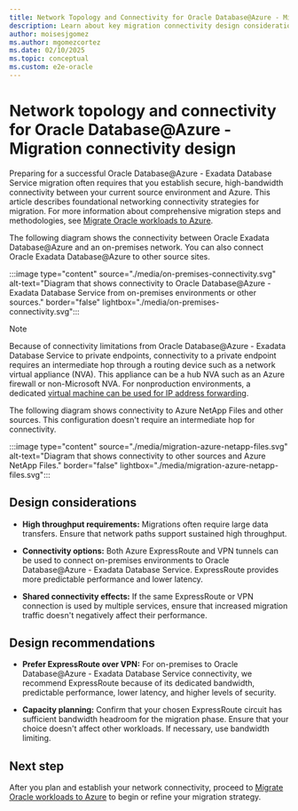 ```yaml
---
title: Network Topology and Connectivity for Oracle Database@Azure - Migration Connectivity Design
description: Learn about key migration connectivity design considerations and detailed recommendations for Oracle Database@Azure, including best practices.
author: moisesjgomez
ms.author: mgomezcortez
ms.date: 02/10/2025
ms.topic: conceptual
ms.custom: e2e-oracle
---
```


# Network topology and connectivity for Oracle Database@Azure - Migration connectivity design

Preparing for a successful Oracle Database@Azure - Exadata Database Service migration often requires that you establish secure, high-bandwidth connectivity between your current source environment and Azure. This article describes foundational networking connectivity strategies for migration. For more information about comprehensive migration steps and methodologies, see [Migrate Oracle workloads to Azure](./oracle-migration-planning.md).

The following diagram shows the connectivity between Oracle Exadata Database@Azure and an on-premises network. You can also connect Oracle Exadata Database@Azure to other source sites.

:::image type="content" source="./media/on-premises-connectivity.svg" alt-text="Diagram that shows connectivity to Oracle Database@Azure - Exadata Database Service from on-premises environments or other sources." border="false" lightbox="./media/on-premises-connectivity.svg":::


> [!NOTE]
> Because of connectivity limitations from Oracle Database@Azure - Exadata Database Service to private endpoints, connectivity to a private endpoint requires an intermediate hop through a routing device such as a network virtual appliance (NVA). This appliance can be a hub NVA such as an Azure firewall or non-Microsoft NVA. For nonproduction environments, a dedicated [virtual machine can be used for IP address forwarding](https://techcommunity.microsoft.com/blog/fasttrackforazureblog/creating-a-local-network-virtual-appliance-in-azure-for-oracle-databaseazure/4218101).

The following diagram shows connectivity to Azure NetApp Files and other sources. This configuration doesn't require an intermediate hop for connectivity.

:::image type="content" source="./media/migration-azure-netapp-files.svg" alt-text="Diagram that shows connectivity to other sources and Azure NetApp Files." border="false" lightbox="./media/migration-azure-netapp-files.svg":::


## Design considerations

- **High throughput requirements:** Migrations often require large data transfers. Ensure that network paths support sustained high throughput.

- **Connectivity options:** Both Azure ExpressRoute and VPN tunnels can be used to connect on-premises environments to Oracle Database@Azure - Exadata Database Service. ExpressRoute provides more predictable performance and lower latency.

- **Shared connectivity effects:** If the same ExpressRoute or VPN connection is used by multiple services, ensure that increased migration traffic doesn't negatively affect their performance.

## Design recommendations

- **Prefer ExpressRoute over VPN:** For on-premises to Oracle Database@Azure - Exadata Database Service connectivity, we recommend ExpressRoute because of its dedicated bandwidth, predictable performance, lower latency, and higher levels of security.

- **Capacity planning:** Confirm that your chosen ExpressRoute circuit has sufficient bandwidth headroom for the migration phase. Ensure that your choice doesn't affect other workloads. If necessary, use bandwidth limiting.

## Next step

After you plan and establish your network connectivity, proceed to [Migrate Oracle workloads to Azure](./oracle-migration-planning.md) to begin or refine your migration strategy.
